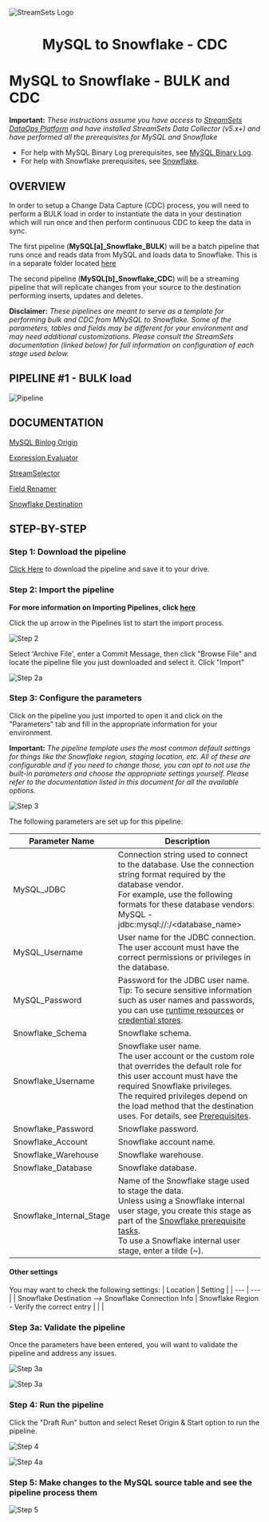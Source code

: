 ![StreamSets Logo](../../images/StreamSets_Full_Color_Transparent.png)

<h1><p align="center">MySQL to Snowflake - CDC</p></h1>

# MySQL to Snowflake - BULK and CDC

**Important:** *These instructions assume you have access to [StreamSets DataOps Platform](https://cloud.login.streamsets.com/signup) and have installed StreamSets Data Collector (v5.x+) and have performed all the prerequisites for MySQL and Snowflake*

- For help with MySQL Binary Log prerequisites, see [MySQL Binary Log](https://docs.streamsets.com/portal/platform-datacollector/latest/datacollector/UserGuide/Origins/MySQLBinaryLog.html#concept_kqg_1yh_xx).
- For help with Snowflake prerequisites, see [Snowflake](https://docs.streamsets.com/portal/platform-datacollector/latest/datacollector/UserGuide/Destinations/Snowflake.html#concept_vxl_zzc_1gb).

## OVERVIEW

In order to setup a Change Data Capture (CDC) process, you will need to perform a BULK load in order to instantiate the data in your destination which will run once and then perform continuous CDC to keep the data in sync.

The first pipeline (**MySQL[a]_Snowflake_BULK**) will be a batch pipeline that runs once and reads data from MySQL and loads data to Snowflake.  This is in a separate folder located [here](https://github.com/streamsets/sample-pipelines/tree/master/Data%20Collector/MySQL%20to%20Snowflake%20-%20BULK)

The second pipeline (**MySQL[b]_Snowflake_CDC**) will be a streaming pipeline that will replicate changes from your source to the destination performing inserts, updates and deletes.

**Disclaimer:** *These pipelines are meant to serve as a template for performing bulk and CDC from MNySQL to Snowflake.  Some of the parameters, tables and fields may be different for your environment and may need additional customizations.  Please consult the StreamSets documentation (linked below) for full information on configuration of each stage used below.*

## PIPELINE #1 - BULK load

![Pipeline](images/MySQLtoSnowflake_pipeline.png "MySQL CDC to Snowflake")

## DOCUMENTATION

[MySQL Binlog Origin](https://docs.streamsets.com/portal/platform-datacollector/latest/datacollector/UserGuide/Origins/MySQLBinaryLog.html#concept_kqg_1yh_xx)

[Expression Evaluator](https://docs.streamsets.com/portal/platform-datacollector/latest/datacollector/UserGuide/Processors/Expression.html#concept_zm2_pp3_wq)

[StreamSelector](https://docs.streamsets.com/portal/platform-datacollector/latest/datacollector/UserGuide/Processors/StreamSelector.html#concept_tqv_t5r_wq)

[Field Renamer](https://docs.streamsets.com/portal/platform-datacollector/latest/datacollector/UserGuide/Processors/FieldRenamer.html#concept_vyv_zsg_ht)

[Snowflake Destination](https://docs.streamsets.com/portal/platform-datacollector/latest/datacollector/UserGuide/Destinations/Snowflake.html#concept_vxl_zzc_1gb)

## STEP-BY-STEP

### Step 1: Download the pipeline

[Click Here](./MySQL[b]_Snowflake_CDC.zip?raw=true) to download the pipeline and save it to your drive.

### Step 2: Import the pipeline

**For more information on Importing Pipelines, click [here](https://docs.streamsets.com/portal/platform-controlhub/controlhub/UserGuide/ExportImport/Importing.html#concept_gsm_tjx_bdb)**

Click the up arrow in the Pipelines list to start the import process.

![Step 2](images/MySQLtoSnowflake_step2.png "Import the Pipeline")

Select 'Archive File', enter a Commit Message, then click "Browse File" and locate the pipeline file you just downloaded and select it. Click "Import"

![Step 2a](images/MySQLtoSnowflake_step2a.png "Import the Pipeline")

### Step 3: Configure the parameters

Click on the pipeline you just imported to open it and click on the "Parameters" tab and fill in the appropriate information for your environment.

**Important:** *The pipeline template uses the most common default settings for things like the Snowflake region, staging location, etc. All of these are configurable and if you need to change those, you can opt to not use the built-in parameters and choose the appropriate settings yourself. Please refer to the documentation listed in this document for all the available options.*

![Step 3](images/MySQLtoSnowflake_step3.png "Configure the parameters")

The following parameters are set up for this pipeline:

| Parameter Name | Description |
| --- | --- |
| MySQL_JDBC | Connection string used to connect to the database. Use the connection string format required by the database vendor.<br>For example, use the following formats for these database vendors:<br>MySQL - jdbc:mysql://<host>:<port>/<database_name>|
| MySQL_Username | User name for the JDBC connection.<br>The user account must have the correct permissions or privileges in the database.|
| MySQL_Password | Password for the JDBC user name.<br>Tip: To secure sensitive information such as user names and passwords, you can use [runtime resources](https://docs.streamsets.com/portal/platform-datacollector/latest/datacollector/UserGuide/Pipeline_Configuration/RuntimeValues.html#concept_bs4_5nm_2s) or [credential stores](https://docs.streamsets.com/portal/platform-datacollector/latest/datacollector/UserGuide/Configuration/CredentialStores.html#concept_bt1_bpj_r1b).
| Snowflake_Schema | Snowflake schema. |
| Snowflake_Username | Snowflake user name.<br>The user account or the custom role that overrides the default role for this user account must have the required Snowflake privileges.<br>The required privileges depend on the load method that the destination uses. For details, see [Prerequisites](https://docs.streamsets.com/portal/platform-datacollector/latest/datacollector/UserGuide/Destinations/Snowflake.html#concept_ysy_fcj_ggb). |
| Snowflake_Password | Snowflake password. |
| Snowflake_Account | Snowflake account name. |
| Snowflake_Warehouse | Snowflake warehouse. |
| Snowflake_Database | Snowflake database. |
| Snowflake_Internal_Stage | Name of the Snowflake stage used to stage the data.<br>Unless using a Snowflake internal user stage, you create this stage as part of the [Snowflake prerequisite tasks](https://docs.streamsets.com/portal/platform-datacollector/latest/datacollector/UserGuide/Destinations/Snowflake.html#concept_ysy_fcj_ggb).<br>To use a Snowflake internal user stage, enter a tilde (~). |

#### Other settings

You may want to check the following settings:
| Location | Setting |
| --- | --- |
| Snowflake Destination --> Snowflake Connection Info | Snowflake Region - Verify the correct entry
| | |

### Step 3a: Validate the pipeline

Once the parameters have been entered, you will want to validate the pipeline and address any issues.

![Step 3a](images/MySQLtoSnowflake_step3a.png "Validate the pipeline")

![Step 3a](images/MySQLtoSnowflake_step3a2.png "Validate the pipeline")

### Step 4: Run the pipeline

Click the "Draft Run" button and select Reset Origin & Start option to run the pipeline.

![Step 4](images/MySQLtoSnowflake_step4.png "Run the pipeline")

![Step 4a](images/MySQLtoSnowflake_step4a.png "Run the pipeline")

### Step 5: Make changes to the MySQL source table and see the pipeline process them

![Step 5](images/MySQLtoSnowflake_step5.png "View the results")
